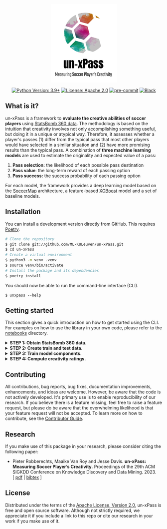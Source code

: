 <div align="center">
<img src="docs/logo.png" height="250">
<br/>

[![Python Version: 3.9+](https://img.shields.io/badge/Python-3.7.1+-blue.svg)](https://pypi.org/project/socceraction)
[![License: Apache 2.0](https://img.shields.io/badge/License-Apache%202.0-green.svg)](https://opensource.org/license/apache-2-0/)
[![pre-commit](https://img.shields.io/badge/pre--commit-enabled-brightgreen?logo=pre-commit&logoColor=white)](https://github.com/pre-commit/pre-commit)
[![Black](https://img.shields.io/badge/code%20style-black-000000.svg)](https://github.com/psf/black)
<br/>

</div>

## What is it?

un-xPass is a framework to **evaluate the creative abilities of soccer players** using [StatsBomb 360 data](https://statsbomb.com/what-we-do/soccer-data/360-2/). The methodology is based on the intuition that creativity involves not only accomplishing something useful, but doing it in a unique or atypical way. Therefore, it assesses whether a player's passes (1) differ from the typical pass that most other players would have selected in a similar situation and (2) have more promising results than the typical pass. A combination of **three machine learning models** are used to estimate the originality and expected value of a pass:

1.  **Pass selection:** the likelihood of each possible pass destination
2.  **Pass value**: the long-term reward of each passing option
3.  **Pass success:** the success probability of each passing option

For each model, the framework provides a deep learning model based on the [SoccerMap](https://arxiv.org/abs/2010.10202) architecture, a feature-based [XGBoost](https://xgboost.readthedocs.io/en/stable/) model and a set of baseline models.

## Installation

You can install a development version directly from GitHub. This requires [Poetry](https://python-poetry.org/).

```sh
# Clone the repository
$ git clone git://github.com/ML-KULeuven/un-xPass.git
$ cd un-xPass
# Create a virtual environment
$ python3 -m venv .venv
$ source venv/bin/activate
# Install the package and its dependencies
$ poetry install
```

You should now be able to run the command-line interface (CLI).

```
$ unxpass --help
```

## Getting started

This section gives a quick introduction on how to get started using the CLI. For examples on how to use the library in your own code, please refer to the [notebooks](./notebooks) directory.

<details>
<summary><b>STEP 1: Obtain StatsBomb 360 data.</b></summary>

The models are build on [StatsBomb 360 event stream data](https://statsbomb.com/what-we-do/soccer-data/360-2/). StatsBomb has made data of certain leagues freely available for public non-commercial use at <https://github.com/statsbomb/open-data>. This open data can be accessed without the need of authentication, but its use is subject to a [user agreement](https://github.com/statsbomb/open-data/blob/master/LICENSE.pdf). The code below shows how to fetch the public data of EURO 2020 from the repository and store it in a SQLite database.

```bash
unxpass load-data \
  sqlite://$(pwd)/stores/database.sql \
  --getter="remote" \
  --competition-id="55" \
  --season-id="43"
```

Apart from the SQLite interface, the unxpass library also supports storing data in a HDF file. To use this data storage interface, replace `sqlite://` with `hdf://` in the above command. Additional interfaces can be supported by subclassing `unxpass.databases.Database`.

</details>

<details>
<summary><b>STEP 2: Create train and test data.</b></summary>

Now we will extract all passes from the data, create a feature representation and assign a label to each pass. The code below shows how to create a train and test set in `./stores/datasets/euro2020` with all features and labels required to train and evaluate the models. The [`./config/dataset/train.yaml`](./config/dataset/train.yaml) file defines which leagues, seasons and games should be used to create the training dataset. Similarly, the [`./config/dataset/test.yaml`](./config/dataset/test.yaml) file defines which leagues, seasons and games should be used to create the evaluation set.

```bash
unxpass create-dataset \
  sqlite://$(pwd)/stores/database.sql \
  $(pwd)/stores/datasets/euro2020/train \
  $(pwd)/config/dataset/euro2020/train.yaml
```

```bash
unxpass create-dataset \
  sqlite://$(pwd)/stores/database.sql \
  $(pwd)/stores/datasets/euro2020/test \
  $(pwd)/config/dataset/euro2020/test.yaml
```

_(this will take ~2 hours to run)_

It is also possible to generate a specific set of features and labels. For example, to generate only the "relative start location" features and "success" label, you can add `--xfn="relative_startlocation --yfn="success"` to the above command.

</details>

<details>
<summary><b>STEP 3: Train model components.</b></summary>

All models are dynamically instantiated from a hierarchical configuration file managed by the [Hydra](https://github.com/facebookresearch/hydra) framework. The main config is available in [config/config.yaml](./config/config.yaml) and a set of example configurations for training specific models is available in [config/experiment](./config/experiment). The experiment configs allow you to overwrite parameters from the main config and allow you to easily iterate over new model configurations! You can run a chosen experiment config with:

```bash
unxpass train \
  $(pwd)/config \
  $(pwd)/stores/datasets/euro2020/train \
  experiment="pass_success/threesixty"
```

Experiments are tracked using [MLFlow](https://mlflow.org/). You can view the results of your experiments by running `mlflow ui --backend-store-uri stores/model` in the root directory of the project and browsing to <http://localhost:5000>.

To optimize the model's hyperparameters, you can use the `run_experiment.py` script. This script uses [Optuna](https://optuna.org/) to automate the search and (optionally) [Ray](https://www.ray.io/) to run the search in parallel on a computing cluster. The script can be run with:

```bash
python run_experiment.py \
  experiment="pass_success/threesixty" \
  hparams_search="xgboost_optuna" \
  hydra/launcher="ray" \
  hydra.launcher.ray.init.address="ray://123.45.67.89:10001"
```

</details>

<details>
<summary><b>STEP 4: Compute creativity ratings.</b></summary>

Once you have trained all required models, they can be used to compute creativity ratings. Therefore, specify a dataset to compute ratings for and the run ID of a Soccermap-based pass selection model, a XGBoost-based pass selection model and a VAEP model. The run IDs are printed after training a component or can be found in the MLFlow UI.

```bash
unxpass rate \
  sqlite://$(pwd)/stores/database.sql \
  $(pwd)/stores/datasets/euro2020/test \
  runs:/788ec5a232af46e59ac984d50ecfc1d5 \
  runs:/f0d0458824324fbbb257550bf09d924a \
  runs:/f4f4efb5f0534f03a1d513141e06c962
```

</details>

## Contributing

All contributions, bug reports, bug fixes, documentation improvements, enhancements, and ideas are welcome. However, be aware that the code is not actively developed. It's primary use is to enable reproducibility of our research. If you believe there is a feature missing, feel free to raise a feature request, but please do be aware that the overwhelming likelihood is that your feature request will not be accepted.
To learn more on how to contribute, see the [Contributor Guide](https://github.com/ML-KULeuven/un-xPass/CONTRIBUTING.rst).

## Research

If you make use of this package in your research, please consider citing the following paper:

- Pieter Robberechts, Maaike Van Roy and Jesse Davis. **un-xPass: Measuring Soccer Player’s Creativity.** Proceedings of the 29th ACM SIGKDD Conference on Knowledge Discovery and Data Mining. 2023. <br/>[ [pdf](http://doi.acm.org/10.1145/3580305.3599924) | [bibtex](https://github.com/ML-KULeuven/un-xPass/unxpass.bibtex) ]

## License

Distributed under the terms of the [Apache License, Version 2.0](https://opensource.org/license/apache-2-0/), un-xPass is free and open source software. Although not strictly required, we appreciate it if you include a link to this repo or cite our research in your work if you make use of it.
